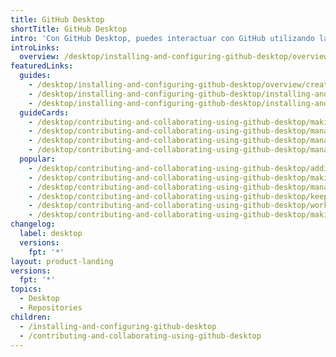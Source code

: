 ```yaml
---
title: GitHub Desktop
shortTitle: GitHub Desktop
intro: 'Con GitHub Desktop, puedes interactuar con GitHub utilizando la IUG en vez de la línea de comandos o un buscador web. Puedes utilizar GitHub Desktop para completar la mayoría de los comandos de Git desde tu escritorio, tal como subir información, extraerla y clonar repositorios remotos, atribuir confirmaciones y crear solicitudes de cambio, todo esto con una confirmación visual de los cambios.'
introLinks:
  overview: /desktop/installing-and-configuring-github-desktop/overview/getting-started-with-github-desktop
featuredLinks:
  guides:
    - /desktop/installing-and-configuring-github-desktop/overview/creating-your-first-repository-using-github-desktop
    - /desktop/installing-and-configuring-github-desktop/installing-and-authenticating-to-github-desktop/installing-github-desktop
    - /desktop/installing-and-configuring-github-desktop/installing-and-authenticating-to-github-desktop/authenticating-to-github
  guideCards:
    - /desktop/contributing-and-collaborating-using-github-desktop/making-changes-in-a-branch/stashing-changes
    - /desktop/contributing-and-collaborating-using-github-desktop/managing-commits/reverting-a-commit
    - /desktop/contributing-and-collaborating-using-github-desktop/managing-commits/amending-a-commit
    - /desktop/contributing-and-collaborating-using-github-desktop/managing-commits/cherry-picking-a-commit
  popular:
    - /desktop/contributing-and-collaborating-using-github-desktop/adding-and-cloning-repositories/cloning-and-forking-repositories-from-github-desktop
    - /desktop/contributing-and-collaborating-using-github-desktop/making-changes-in-a-branch/managing-branches
    - /desktop/contributing-and-collaborating-using-github-desktop/managing-commits
    - /desktop/contributing-and-collaborating-using-github-desktop/keeping-your-local-repository-in-sync-with-github/syncing-your-branch
    - /desktop/contributing-and-collaborating-using-github-desktop/working-with-your-remote-repository-on-github-or-github-enterprise/creating-an-issue-or-pull-request
    - /desktop/contributing-and-collaborating-using-github-desktop/making-changes-in-a-branch/pushing-changes-to-github
changelog:
  label: desktop
  versions:
    fpt: '*'
layout: product-landing
versions:
  fpt: '*'
topics:
  - Desktop
  - Repositories
children:
  - /installing-and-configuring-github-desktop
  - /contributing-and-collaborating-using-github-desktop
---
```


